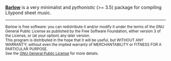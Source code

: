 
[__Barlow__](https://en.wikipedia.org/wiki/Clarence_Barlow) is a very minimalist and _pythonistic_ (>= 3.5) package for compiling Lilypond sheet music.


- - -

<small>Barlow is free software: you can redistribute it and/or modify it under the terms of the GNU General Public License as published by the Free Software Foundation, either version 3 of the License, or (at your option) any later version.<br>
This program is distributed in the hope that it will be useful, but WITHOUT ANY WARRANTY; without even the implied warranty of MERCHANTABILITY or FITNESS FOR A PARTICULAR PURPOSE.<br>
See the [GNU General Public License](http://www.gnu.org/licenses/) for more details.</small>
